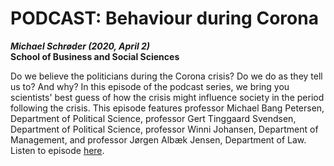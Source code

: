 # PODCAST: Behaviour during Corona
*__Michael Schrøder (2020, April 2)__*   
__School of Business and Social Sciences__

Do we believe the politicians during the Corona crisis? Do we do as they tell us to? And why? In this episode of the podcast series, we bring you scientists' best guess of how the crisis might influence society in the period following the crisis. This episode features professor Michael Bang Petersen, Department of Political Science, professor Gert Tinggaard Svendsen, Department of Political Science, professor Winni Johansen, Department of Management, and professor Jørgen Albæk Jensen, Department of Law. Listen to episode [here](https://bss.au.dk/insights/samfund-2/2020/adfaerd-i-en-coronatid/). 
